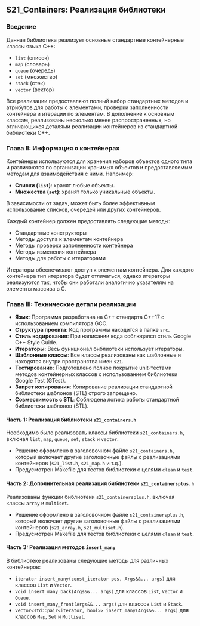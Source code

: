 ## S21_Containers: Реализация библиотеки

### Введение

Данная библиотека реализует основные стандартные контейнерные классы языка C++:

- `list` (список)
- `map` (словарь)
- `queue` (очередь)
- `set` (множество)
- `stack` (стек)
- `vector` (вектор)

Все реализации предоставляют полный набор стандартных методов и атрибутов для работы с элементами, проверки заполненности контейнера и итерации по элементам. В дополнение к основным классам, реализованы несколько менее распространенных, но отличающихся деталями реализации контейнеров из стандартной библиотеки C++.

### Глава II: Информация о контейнерах

Контейнеры используются для хранения наборов объектов одного типа и различаются по организации хранимых объектов и предоставляемым методам для взаимодействия с ними. Например:

- **Списки (`list`)**: хранят любые объекты.
- **Множества (`set`)**: хранят только уникальные объекты.

В зависимости от задач, может быть более эффективным использование списков, очередей или других контейнеров.

Каждый контейнер должен предоставлять следующие методы:

- Стандартные конструкторы
- Методы доступа к элементам контейнера
- Методы проверки заполненности контейнера
- Методы изменения контейнера
- Методы для работы с итераторами

Итераторы обеспечивают доступ к элементам контейнера. Для каждого контейнера тип итератора будет отличаться, однако итераторы реализуются так, чтобы они работали аналогично указателям на элементы массива в C.

### Глава III: Технические детали реализации

- **Язык**: Программа разработана на C++ стандарта C++17 с использованием компилятора GCC.
- **Структура проекта**: Код программы находится в папке `src`.
- **Стиль кодирования**: При написании кода соблюдался стиль Google C++ Style Guide.
- **Итераторы**: Весь функционал библиотеки использует итераторы.
- **Шаблонные классы**: Все классы реализованы как шаблонные и находятся внутри пространства имен `s21`.
- **Тестирование**: Подготовлено полное покрытие unit-тестами методов контейнерных классов с использованием библиотеки Google Test (GTest).
- **Запрет копирования**: Копирование реализации стандартной библиотеки шаблонов (STL) строго запрещено.
- **Совместимость с STL**: Соблюдена логика работы стандартной библиотеки шаблонов (STL).

#### Часть 1: Реализация библиотеки `s21_containers.h`

Необходимо было реализовать классы библиотеки `s21_containers.h`, включая `list`, `map`, `queue`, `set`, `stack` и `vector`.

- Решение оформлено в заголовочном файле `s21_containers.h`, который включает другие заголовочные файлы с реализациями контейнеров (`s21_list.h`, `s21_map.h` и т.д.).
- Предусмотрен Makefile для тестов библиотеки с целями `clean` и `test`.

#### Часть 2: Дополнительная реализация библиотеки `s21_containersplus.h`

Реализованы функции библиотеки `s21_containersplus.h`, включая классы `array` и `multiset`.

- Решение оформлено в заголовочном файле `s21_containersplus.h`, который включает другие заголовочные файлы с реализациями контейнеров (`s21_array.h`, `s21_multiset.h`).
- Предусмотрен Makefile для тестов библиотеки с целями `clean` и `test`.

#### Часть 3: Реализация методов `insert_many`

В библиотеке реализованы следующие методы для различных контейнеров:

- `iterator insert_many(const_iterator pos, Args&&... args)` для классов `List` и `Vector`.
- `void insert_many_back(Args&&... args)` для классов `List`, `Vector` и `Queue`.
- `void insert_many_front(Args&&... args)` для классов `List` и `Stack`.
- `vector<std::pair<iterator, bool>> insert_many(Args&&... args)` для классов `Map`, `Set` и `Multiset`.
